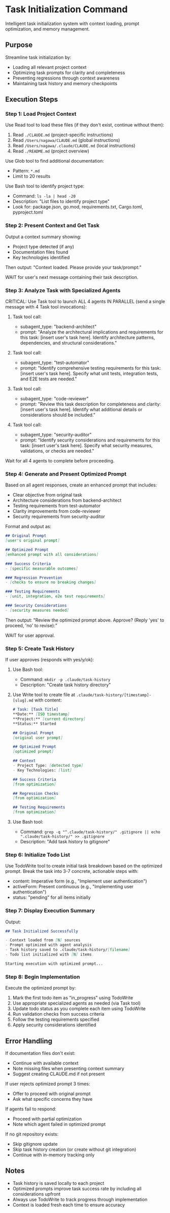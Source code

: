 # Task Initialization Command

Intelligent task initialization system with context loading, prompt optimization, and memory management.

## Purpose
Streamline task initialization by:
- Loading all relevant project context
- Optimizing task prompts for clarity and completeness
- Preventing regressions through context awareness
- Maintaining task history and memory checkpoints

## Execution Steps

### Step 1: Load Project Context

Use Read tool to load these files (if they don't exist, continue without them):
1. Read `./CLAUDE.md` (project-specific instructions)
2. Read `/Users/nagawa/CLAUDE.md` (global instructions)
3. Read `/Users/nagawa/.claude/CLAUDE.md` (local instructions)
4. Read `./README.md` (project overview)

Use Glob tool to find additional documentation:
- Pattern: `*.md`
- Limit to 20 results

Use Bash tool to identify project type:
- Command: `ls -la | head -20`
- Description: "List files to identify project type"
- Look for: package.json, go.mod, requirements.txt, Cargo.toml, pyproject.toml

### Step 2: Present Context and Get Task

Output a context summary showing:
- Project type detected (if any)
- Documentation files found
- Key technologies identified

Then output: "Context loaded. Please provide your task/prompt:"

WAIT for user's next message containing their task description.

### Step 3: Analyze Task with Specialized Agents

CRITICAL: Use Task tool to launch ALL 4 agents IN PARALLEL (send a single message with 4 Task tool invocations):

1. Task tool call:
   - subagent_type: "backend-architect"
   - prompt: "Analyze the architectural implications and requirements for this task: [insert user's task here]. Identify architecture patterns, dependencies, and structural considerations."

2. Task tool call:
   - subagent_type: "test-automator"
   - prompt: "Identify comprehensive testing requirements for this task: [insert user's task here]. Specify what unit tests, integration tests, and E2E tests are needed."

3. Task tool call:
   - subagent_type: "code-reviewer"
   - prompt: "Review this task description for completeness and clarity: [insert user's task here]. Identify what additional details or considerations should be included."

4. Task tool call:
   - subagent_type: "security-auditor"
   - prompt: "Identify security considerations and requirements for this task: [insert user's task here]. Specify what security measures, validations, or checks are needed."

Wait for all 4 agents to complete before proceeding.

### Step 4: Generate and Present Optimized Prompt

Based on all agent responses, create an enhanced prompt that includes:
- Clear objective from original task
- Architecture considerations from backend-architect
- Testing requirements from test-automator
- Clarity improvements from code-reviewer
- Security requirements from security-auditor

Format and output as:
```markdown
## Original Prompt
[user's original prompt]

## Optimized Prompt
[enhanced prompt with all considerations]

### Success Criteria
- [specific measurable outcomes]

### Regression Prevention
- [checks to ensure no breaking changes]

### Testing Requirements
- [unit, integration, e2e test requirements]

### Security Considerations
- [security measures needed]
```

Then output: "Review the optimized prompt above. Approve? (Reply 'yes' to proceed, 'no' to revise):"

WAIT for user approval.

### Step 5: Create Task History

If user approves (responds with yes/y/ok):

1. Use Bash tool:
   - Command: `mkdir -p .claude/task-history`
   - Description: "Create task history directory"

2. Use Write tool to create file at `.claude/task-history/[timestamp]-[slug].md` with content:
   ```markdown
   # Task: [Task Title]
   **Date:** [ISO timestamp]
   **Project:** [current directory]
   **Status:** Started

   ## Original Prompt
   [original user prompt]

   ## Optimized Prompt
   [optimized prompt]

   ## Context
   - Project Type: [detected type]
   - Key Technologies: [list]

   ## Success Criteria
   [from optimization]

   ## Regression Checks
   [from optimization]

   ## Testing Requirements
   [from optimization]
   ```

3. Use Bash tool:
   - Command: `grep -q "^.claude/task-history/" .gitignore || echo ".claude/task-history/" >> .gitignore`
   - Description: "Add task history to gitignore"

### Step 6: Initialize Todo List

Use TodoWrite tool to create initial task breakdown based on the optimized prompt.
Break the task into 3-7 concrete, actionable steps with:
- content: Imperative form (e.g., "Implement user authentication")
- activeForm: Present continuous (e.g., "Implementing user authentication")
- status: "pending" for all items initially

### Step 7: Display Execution Summary

Output:
```markdown
## Task Initialized Successfully

- Context loaded from [N] sources
- Prompt optimized with agent analysis
- Task history saved to .claude/task-history/[filename]
- Todo list initialized with [N] items

Starting execution with optimized prompt...
```

### Step 8: Begin Implementation

Execute the optimized prompt by:
1. Mark the first todo item as "in_progress" using TodoWrite
2. Use appropriate specialized agents as needed (via Task tool)
3. Update todo status as you complete each item using TodoWrite
4. Run validation checks from success criteria
5. Follow the testing requirements specified
6. Apply security considerations identified

## Error Handling

If documentation files don't exist:
- Continue with available context
- Note missing files when presenting context summary
- Suggest creating CLAUDE.md if not present

If user rejects optimized prompt 3 times:
- Offer to proceed with original prompt
- Ask what specific concerns they have

If agents fail to respond:
- Proceed with partial optimization
- Note which agent failed in optimized prompt

If no git repository exists:
- Skip gitignore update
- Skip task history creation (or create without git integration)
- Continue with in-memory tracking only

## Notes

- Task history is saved locally to each project
- Optimized prompts improve task success rate by including all considerations upfront
- Always use TodoWrite to track progress through implementation
- Context is loaded fresh each time to ensure accuracy